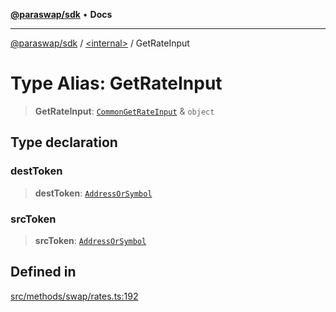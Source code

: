 [**@paraswap/sdk**](../../README.md) • **Docs**

***

[@paraswap/sdk](../../globals.md) / [\<internal\>](../README.md) / GetRateInput

# Type Alias: GetRateInput

> **GetRateInput**: [`CommonGetRateInput`](CommonGetRateInput.md) & `object`

## Type declaration

### destToken

> **destToken**: [`AddressOrSymbol`](../../type-aliases/AddressOrSymbol.md)

### srcToken

> **srcToken**: [`AddressOrSymbol`](../../type-aliases/AddressOrSymbol.md)

## Defined in

[src/methods/swap/rates.ts:192](https://github.com/paraswap/paraswap-sdk/blob/master/src/methods/swap/rates.ts#L192)
